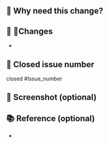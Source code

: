 ## 🤔 Why need this change?
<!-- 변경한 이유에 대해서 설명해주세요 -->

## 📝 Changes
<!-- 변경된 내용을 설명해주세요. -->
- 

## 📌 Closed issue number
<!-- 해당 PR merge와 함께 관련된 이슈를 닫으려면 closed #Issue_number를 적어주세요. -->
closed #Issue_number

## 📸 Screenshot (optional)

## 📚 Reference (optional)
- 
